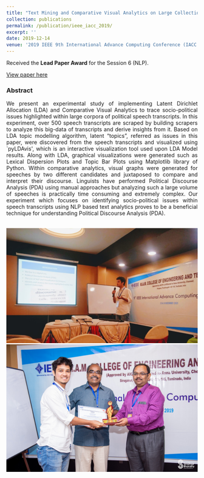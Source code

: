 ```yaml
---
title: "Text Mining and Comparative Visual Analytics on Large Collection of Speeches to Trace Socio-Political Issues"
collection: publications
permalink: /publication/ieee_iacc_2019/
excerpt: ''
date: 2019-12-14
venue: '2019 IEEE 9th International Advance Computing Conference (IACC 2019)'
---
```


Received the <strong>Lead Paper Award</strong> for the Session 6 (NLP).

[View paper here](https://ieeexplore.ieee.org/abstract/document/8971605)

<div style="text-align: justify">
<h3>Abstract</h3>

We present an experimental study of implementing Latent Dirichlet Allocation (LDA) and Comparative Visual Analytics to trace socio-political issues highlighted within large corpora of political speech transcripts. In this experiment, over 500 speech transcripts are scraped by building scrapers to analyze this big-data of transcripts and derive insights from it. Based on LDA topic modelling algorithm, latent “topics”, referred as issues in this paper, were discovered from the speech transcripts and visualized using `pyLDAvis', which is an interactive visualization tool used upon LDA Model results. Along with LDA, graphical visualizations were generated such as Lexical Dispersion Plots and Topic Bar Plots using Matplotlib library of Python. Within comparative analytics, visual graphs were generated for speeches by two different candidates and juxtaposed to compare and interpret their discourse. Linguists have performed Political Discourse Analysis (PDA) using manual approaches but analyzing such a large volume of speeches is practically time consuming and extremely complex. Our experiment which focuses on identifying socio-political issues within speech transcripts using NLP based text analytics proves to be a beneficial technique for understanding Political Discourse Analysis (PDA).
<br><br>

</div>
<img src = '/images/Talk.jpg'>
<img src = '/images/Certificate.jpg'>
